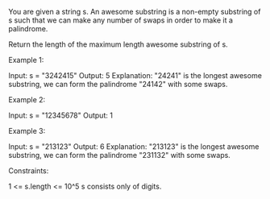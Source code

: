 You are given a string s. An awesome substring is a non-empty substring of s
such that we can make any number of swaps in order to make it a palindrome.

Return the length of the maximum length awesome substring of s.


Example 1:


Input: s = "3242415"
Output: 5
Explanation: "24241" is the longest awesome substring, we can form the
palindrome "24142" with some swaps.


Example 2:


Input: s = "12345678"
Output: 1


Example 3:


Input: s = "213123"
Output: 6
Explanation: "213123" is the longest awesome substring, we can form the
palindrome "231132" with some swaps.



Constraints:


1 <= s.length <= 10^5
s consists only of digits.




